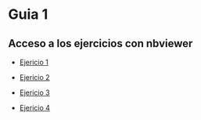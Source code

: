 # Guia 1

## Acceso a los ejercicios con nbviewer

* [Ejericio 1](https://nbviewer.jupyter.org/github/fgs222/ME1/blob/main/TP/TP1/Ej_1.ipynb)

* [Ejericio 2](https://nbviewer.jupyter.org/github/fgs222/ME1/blob/main/TP/TP1/Ej_2.ipynb)

* [Ejericio 3](https://nbviewer.jupyter.org/github/fgs222/ME1/blob/main/TP/TP1/Ej_3.ipynb)

* [Ejericio 4](https://nbviewer.jupyter.org/github/fgs222/ME1/blob/main/TP/TP1/Ej_4.ipynb)
